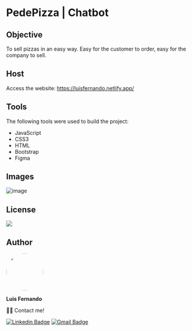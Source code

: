 # PedePizza | Chatbot

## Objective

To sell pizzas in an easy way. Easy for the customer to order, easy for the company to sell.

## Host

Access the website: https://luisfernando.netlify.app/
 
## Tools

The following tools were used to build the project:

- JavaScript
- CSS3
- HTML
- Bootstrap
- Figma

## Images

![image](https://user-images.githubusercontent.com/67171626/126706508-ebab9c53-2542-469f-bff9-aa415bbc087e.png)

## License
<img src="https://img.shields.io/github/license/luisfernandodass/doebrasil"/>

## Author

 <img style="border-radius: 50%;" src="https://avatars.githubusercontent.com/u/67171626?s=460&u=609fc063322b859752a5675bd4e17657e650a389&v=4" width="100px;" alt=""/>
 
 <b>Luis Fernando</b>
 
👋🏽 Contact me!

[![Linkedin Badge](https://img.shields.io/badge/-Luis-blue?style=flat-square&logo=Linkedin&logoColor=white&link=https://www.linkedin.com/in/luisfernando/)](https://www.linkedin.com/in/luisfernando/) 
[![Gmail Badge](https://img.shields.io/badge/-luisfernandodass@gmail.com-c14438?style=flat-square&logo=Gmail&logoColor=white&link=mailto:luisfernandodass@gmail.com)](mailto:luisfernandodass@gmail.com)
